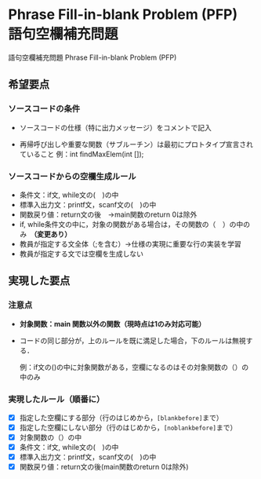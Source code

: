 # Phrase Fill-in-blank Problem (PFP)　語句空欄補充問題

語句空欄補充問題 Phrase Fill-in-blank Problem (PFP)

## 希望要点
### ソースコードの条件

- ソースコードの仕様（特に出力メッセージ）をコメントで記入

- 再帰呼び出しや重要な関数（サブルーチン）は最初にプロトタイプ宣言されていること
例：int findMaxElem(int []);

### ソースコードからの空欄生成ルール

- 条件文：if文, while文の(　)の中
- 標準入出力文：printf文，scanf文の(　)の中
- 関数戻り値：return文の後　→main関数のreturn 0は除外
- if, while条件文の中に，対象の関数がある場合は，その関数の（　）の中のみ　**（変更あり）**
- 教員が指定する文全体（;を含む）→仕様の実現に重要な行の実装を学習
- 教員が指定する文では空欄を生成しない

## 実現した要点

### **注意点**

- **対象関数：main 関数以外の関数（現時点は1のみ対応可能）**

- コードの同じ部分が，上のルールを既に満足した場合，下のルールは無視する．

  例：if文の()の中に対象関数がある，空欄になるのはその対象関数の（）の中のみ

### 実現したルール（順番に）

- [x] 指定した空欄にする部分（行のはじめから，`[blankbefore]`まで）
- [x] 指定した空欄にしない部分（行のはじめから，`[noblankbefore]`まで）
- [x] 対象関数の（）の中
- [x] 条件文：if文, while文の(　)の中
- [x] 標準入出力文：printf文，scanf文の(　)の中
- [x] 関数戻り値：return文の後(main関数のreturn 0は除外)